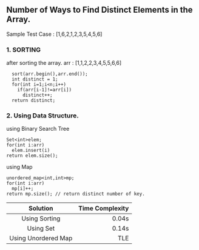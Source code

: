 ## Number of Ways to Find Distinct Elements in the Array.
Sample Test Case : [1,6,2,1,2,3,5,4,5,6]
### 1. SORTING
after sorting the array.
arr : [1,1,2,2,3,4,5,5,6,6]
```
  sort(arr.begin(),arr.end());
  int distinct = 1;
  for(int i=1;i<n;i++)
    if(arr[i-1]!=arr[i])
      distinct++;
  return distinct;
```
### 2. Using Data Structure.
using Binary Search Tree
```
Set<int>elem;
for(int i:arr)
  elem.insert(i)
return elem.size();
```
using Map
```
unordered_map<int,int>mp;
for(int i:arr)
  mp[i]++;
return mp.size(); // return distinct number of key. 
```
|Solution | Time Complexity|
|:-------------------------:|-----------------:|
|Using Sorting|0.04s|
|Using Set|0.14s|
|Using Unordered Map|TLE|
